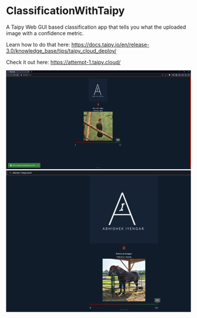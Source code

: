 # ClassificationWithTaipy

A Taipy Web GUI based classification app that tells you what the uploaded image with a confidence metric.

Learn how to do that here: https://docs.taipy.io/en/release-3.0/knowledge_base/tips/taipy_cloud_deploy/

Check it out here: https://attempt-1.taipy.cloud/

![Screenshot Of The GUI](./assets/SS1.png)
![Screenshot Of The Results](./assets/SS2.png)
